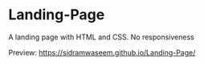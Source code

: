 # Landing-Page
A landing page with HTML and CSS. No responsiveness 

Preview: https://sidramwaseem.github.io/Landing-Page/
